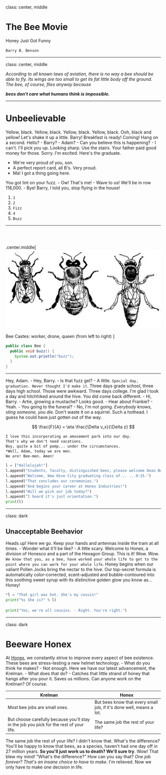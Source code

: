 class: center, middle

# The Bee Movie

Honey Just Got Funny

`Barry B. Benson`

---

class: center, middle

_According to all known laws of aviation, there is no way a bee should be able to fly. Its wings are too small to get its fat little body off the ground. The bee, of course, flies anyway because_

**_bees don't care what humans think is impossible._**

---

# Unbeelievable

Yellow, black. Yellow, black. Yellow, black. Yellow, black. Ooh, black and yellow! Let's shake it up a little. Barry! Breakfast is ready! Coming! Hang on a second. Hello? - Barry? - Adam? - Can you believe this is happening? - I can't. I'll pick you up. Looking sharp. Use the stairs. Your father paid good money for those. Sorry. I'm excited. Here's the graduate.

- We're very proud of you, son.
- A perfect report card, all B's. Very proud.
- Ma! I got a thing going here.

You got lint on your fuzz. - Ow! That's me! - Wave to us! We'll be in row 118,000. - Bye! Barry, I told you, stop flying in the house!

1. `1`
2. `2`
3. `Fizz`
4. `4`
5. `Buzz`

---

<br>
<br>

.center.middle[
  ![Bee Castes: worker, drone, queen (from left to right)](assets/bee-castes.jpg)

  Bee Castes: worker, drone, queen (from left to right)
]

```java
public class Bee {
  public void buzz() {
    System.out.println("buzz");
  }
}
```

---

Hey, Adam. - Hey, Barry. - Is that fuzz gel? - A little. `Special day, graduation. Never thought I'd make it`. Three days grade school, three days high school. Those were awkward. Three days college. I'm glad I took a day and hitchhiked around the hive. You did come back different. - Hi, Barry. - Artie, growing a mustache? Looks good. - Hear about Frankie? - Yeah. - You going to the funeral? - No, I'm not going. _Everybody knows, sting someone, you die_. Don't waste it on a squirrel. Such a hothead. I guess he could have just gotten out of the way.

$$ \frac{F}{A} = \eta \frac{\Delta v_x}{\Delta z} $$

```
I love this incorporating an amusement park into our day.
That's why we don't need vacations.
Boy, quite a bit of pomp... under the circumstances.
*Well, Adam, today we are men.
We are! Bee-men. Amen!
```

```python
l = ["Hallelujah!"]
l.append("Students, faculty, distinguished bees, please welcome Dean Buzzwell")
l.append("Welcome, New Hive City graduating class of... ...9:15.")
l.append("That concludes our ceremonies.")
l.append("And begins your career at Honex Industries!")
l.append("Will we pick our job today?")
l.append("I heard it's just orientation.")
print(l)
```

---

class: dark

## Unacceptable Beehavior

Heads up! Here we go. Keep your hands and antennas inside the tram at all times. - Wonder what it'll be like? - A little scary. Welcome to Honex, a division of Honesco and a part of the Hexagon Group. This is it! Wow. Wow. `We know that you, as a bee, have worked your whole life to get to the point where you can work for your whole life`. Honey begins when our valiant Pollen Jocks bring the nectar to the hive. Our top-secret formula is automatically color-corrected, scent-adjusted and bubble-contoured into this soothing sweet syrup with its distinctive golden glow you know as... Honey!

```python
*l = "That girl was hot. She's my cousin!"
print("%s She is?" % l)

print("Yes, we're all cousins. - Right. You're right.")
```

---

class: dark

# Beeware Honex

At [Honex](https://www.amazon.com/), we constantly strive to improve every aspect of bee existence. These bees are stress-testing a new helmet technology. - What do you think he makes? - Not enough. Here we have our latest advancement, the Krelman. - What does that do? - Catches that little strand of honey that hangs after you pour it. Saves us millions. Can anyone work on the Krelman? Of course.

| Krelman                                                                                 | Honex                                                               |
| --------------------------------------------------------------------------------------- | ------------------------------------------------------------------- |
| Most bee jobs are small ones.                                                           | But bees know that every small job, if it's done well, means a lot. |
| But choose carefully because you'll stay in the job you pick for the rest of your life. | The same job the rest of your life?                                 |

The same job the rest of your life? I didn't know that. What's the difference? You'll be happy to know that bees, as a species, haven't had one day off in 27 million years. **So you'll just work us to death? We'll sure try**. Wow! That blew my mind! "What's the difference?" How can you say that? *One job forever? That's an insane choice to have to make*. I'm relieved. Now we only have to make one decision in life.
